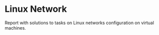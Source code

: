 # Linux Network

Report with solutions to tasks on Linux networks configuration on virtual machines.
